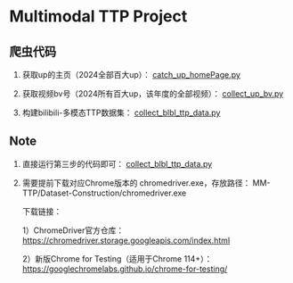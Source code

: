 # Multimodal TTP Project

## 爬虫代码
1. 获取up的主页（2024全部百大up）：
<a href='MM-TTP/Dataset-Construction/video_author_details/catch_up_homePage.py'>catch_up_homePage.py</a>

2. 获取视频bv号（2024所有百大up，该年度的全部视频）：
<a href='MM-TTP/Dataset-Construction/video_author_details/collect_up_bv.py'>collect_up_bv.py</a>

3. 构建bilibili-多模态TTP数据集：
<a href='/Dataset3/jy_data/Github/MM-TTP/Dataset-Construction/collect_blbl_ttp_data.py'>collect_blbl_ttp_data.py</a>

## Note
1. 直接运行第三步的代码即可：
<a href='/Dataset3/jy_data/Github/MM-TTP/Dataset-Construction/collect_blbl_ttp_data.py'>collect_blbl_ttp_data.py</a>

2. 需要提前下载对应Chrome版本的 chromedriver.exe，存放路径： MM-TTP/Dataset-Construction/chromedriver.exe

    下载链接：
    
    1）ChromeDriver官方仓库：https://chromedriver.storage.googleapis.com/index.html

    2）新版Chrome for Testing（适用于Chrome 114+）：https://googlechromelabs.github.io/chrome-for-testing/

